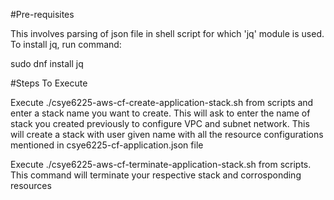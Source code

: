 #Pre-requisites

This involves parsing of json file in shell script for which 'jq' module is used. To install jq, run command:

sudo dnf install jq


#Steps To Execute

Execute ./csye6225-aws-cf-create-application-stack.sh from scripts and enter a stack name you want to create. 
This will ask to enter the name of stack you created previously to configure VPC and subnet network.
This will create a stack with user given name with all the resource configurations mentioned in csye6225-cf-application.json file

Execute ./csye6225-aws-cf-terminate-application-stack.sh from scripts. This command will terminate your respective stack and corrosponding resources
